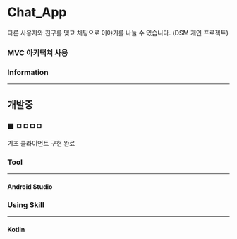 # Chat_App

다른 사용자와 친구를 맺고 채팅으로 이야기를 나눌 수 있습니다. (DSM 개인 프로젝트)

### MVC 아키택쳐 사용

### Information
---
## 개발중
### ■ ㅁㅁㅁㅁ
기초 클라이언트 구현 완료

### Tool
---
#### Android Studio

### Using Skill
---
#### Kotlin
